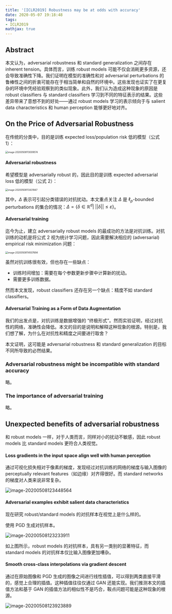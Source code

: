 ```yaml
---
title: '[ICLR2019] Robustness may be at odds with accuracy'
date: 2020-05-07 19:18:48
tags:
- ICLR2019
mathjax: true
---
```


## Abstract

本文认为，adversarial robustness 和 standard generalization 之间存在 inherent tension。具体而言，训练 robust models 可能不仅会消耗更多资源，还会导致准确性下降。我们证明在模型的准确性和对 adversarial perturbations 的鲁棒性之间的折衷可能存在于相当简单和自然的环境中。这些发现也证实了在更复杂的环境中凭经验观察到的类似现象。此外，我们认为造成这种现象的原因是 robust classifiers 与 standard classifiers 学习到不同的特征表示的结果。这些差异带来了意想不到的好处——通过 robust models 学习的表示倾向于与  salient data characteristics 和 human perception 能够更好地对齐。

## On the Price of Adversarial Robustness

在传统的分类中，目的是训练 expected loss/population risk 低的模型（公式 1）：

<img src="https://i.loli.net/2020/05/08/k6KurILd3fROUcv.png" alt="image-20200508113009574" style="zoom:50%;" />

#### Adversarial robustness

希望模型是 adversarially robust 的，因此目的是训练 expected adversarial loss 低的模型（公式 2）：

<img src="https://i.loli.net/2020/05/08/IpeG4KU1PzLZTB6.png" alt="image-20200508113431847" style="zoom:50%;" />

其中，$\Delta$ 表示可引起分类错误的对抗扰动。本文重点关注 $\Delta$ 是 $\ell_p$-bounded perturbations 的集合的情况：$\Delta=\{\delta\in \mathbb R^d|\ ||\delta||\le\varepsilon\}$。

#### Adversarial training

迄今为止，建立 adversarially robust models 的最成功的方法是对抗训练。对抗训练的动机是将公式 2 视为统计学习问题，因此需要解决相应的 (adversarial) empirical risk minimization 问题：

<img src="https://i.loli.net/2020/05/08/s4WKal7TiRbmLtY.png" alt="image-20200508114507694" style="zoom:50%;" />

虽然对抗训练很有效，但也存在一些缺点：

- 训练时间增加：需要在每个参数更新步骤中计算新的扰动。
- 需要更多训练数据。

然而本文发现，robust classifiers 还存在另一个缺点：精度不如 standard classifiers。

#### Adversarial Training as a Form of Data Augmentation

我们的出发点是，对抗训练是数据增强的 “终极形式”。然而实验证明，经过对抗性的网络，准确性会降低。本文的目的是说明和解释这种现象的根源。特别是，我们想了解，为什么在对抗性和精度之间要进行取舍？

本文证明，这可能是 adversarial robustness 和 standard generalization 的目标不同所导致的必然结果。

### Adversarial robustness might be incompatible with standard accuracy

略。

### The importance of adversarial training

略。

## Unexpected benefits of adversarial robustness

和 robust models 一样，对于人类而言，同样对小的扰动不敏感，因此 robust models 比 standard models 更符合人类视觉。

#### Loss gradients in the input space align well with human perception

通过可视化损失相对于像素的梯度，发现经过对抗训练的网络的梯度与输入图像的 perceptually relevant features（如边缘）对齐得很好。而 standard networks 的梯度对人类来说非常复杂。

![image-20200508123448564](https://i.loli.net/2020/05/08/mk4BYVGsgQ3b2p8.png)

#### Adversarial examples exhibit salient data characteristics

现在研究 robust/standard models 的对抗样本在视觉上是什么样的。

使用 PGD 生成对抗样本。

![image-20200508123233911](https://i.loli.net/2020/05/08/7iZazK4MmfIr5UN.png)

如上图所示，robust models 的对抗样本，具有另一类别的显著特征，而 standard models 的对抗样本仅比输入图像更加嘈杂。

#### Smooth cross-class interpolations via gradient descent

通过在原始图像和 PGD 生成的图像之间进行线性插值，可以得到两类直接平滑的，感觉上合理的插值。这种插值往往仅通过 GAN 还能实现。我们推测本文的插值方法和基于 GAN 的插值方法的相似性不是巧合，鞍点问题可能是这种现象的根源。

![image-20200508123923889](https://i.loli.net/2020/05/08/8TKqAF1NvGQnwID.png)